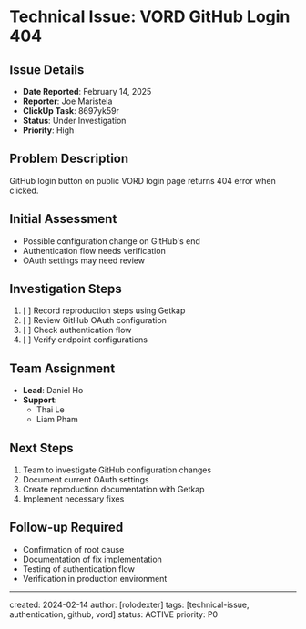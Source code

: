# Technical Issue: VORD GitHub Login 404

## Issue Details
- **Date Reported**: February 14, 2025
- **Reporter**: Joe Maristela
- **ClickUp Task**: 8697yk59r
- **Status**: Under Investigation
- **Priority**: High

## Problem Description
GitHub login button on public VORD login page returns 404 error when clicked.

## Initial Assessment
- Possible configuration change on GitHub's end
- Authentication flow needs verification
- OAuth settings may need review

## Investigation Steps
1. [ ] Record reproduction steps using Getkap
2. [ ] Review GitHub OAuth configuration
3. [ ] Check authentication flow
4. [ ] Verify endpoint configurations

## Team Assignment
- **Lead**: Daniel Ho
- **Support**: 
  - Thai Le
  - Liam Pham

## Next Steps
1. Team to investigate GitHub configuration changes
2. Document current OAuth settings
3. Create reproduction documentation with Getkap
4. Implement necessary fixes

## Follow-up Required
- Confirmation of root cause
- Documentation of fix implementation
- Testing of authentication flow
- Verification in production environment

---
created: 2024-02-14
author: [rolodexter]
tags: [technical-issue, authentication, github, vord]
status: ACTIVE
priority: P0
